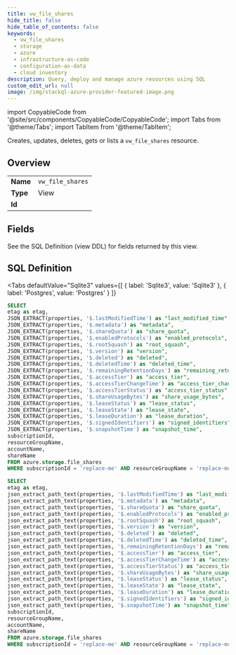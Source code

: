 ```yaml
--- 
title: vw_file_shares
hide_title: false
hide_table_of_contents: false
keywords:
  - vw_file_shares
  - storage
  - azure
  - infrastructure-as-code
  - configuration-as-data
  - cloud inventory
description: Query, deploy and manage azure resources using SQL
custom_edit_url: null
image: /img/stackql-azure-provider-featured-image.png
---
```


import CopyableCode from '@site/src/components/CopyableCode/CopyableCode';
import Tabs from '@theme/Tabs';
import TabItem from '@theme/TabItem';

Creates, updates, deletes, gets or lists a <code>vw_file_shares</code> resource.

## Overview
<table><tbody>
<tr><td><b>Name</b></td><td><code>vw_file_shares</code></td></tr>
<tr><td><b>Type</b></td><td>View</td></tr>
<tr><td><b>Id</b></td><td><CopyableCode code="azure.storage.vw_file_shares" /></td></tr>
</tbody></table>

## Fields

See the SQL Definition (view DDL) for fields returned by this view.

## SQL Definition

<Tabs
defaultValue="Sqlite3"
values={[
{ label: 'Sqlite3', value: 'Sqlite3' },
{ label: 'Postgres', value: 'Postgres' }
]}
>
<TabItem value="Sqlite3">

```sql
SELECT
etag as etag,
JSON_EXTRACT(properties, '$.lastModifiedTime') as "last_modified_time",
JSON_EXTRACT(properties, '$.metadata') as "metadata",
JSON_EXTRACT(properties, '$.shareQuota') as "share_quota",
JSON_EXTRACT(properties, '$.enabledProtocols') as "enabled_protocols",
JSON_EXTRACT(properties, '$.rootSquash') as "root_squash",
JSON_EXTRACT(properties, '$.version') as "version",
JSON_EXTRACT(properties, '$.deleted') as "deleted",
JSON_EXTRACT(properties, '$.deletedTime') as "deleted_time",
JSON_EXTRACT(properties, '$.remainingRetentionDays') as "remaining_retention_days",
JSON_EXTRACT(properties, '$.accessTier') as "access_tier",
JSON_EXTRACT(properties, '$.accessTierChangeTime') as "access_tier_change_time",
JSON_EXTRACT(properties, '$.accessTierStatus') as "access_tier_status",
JSON_EXTRACT(properties, '$.shareUsageBytes') as "share_usage_bytes",
JSON_EXTRACT(properties, '$.leaseStatus') as "lease_status",
JSON_EXTRACT(properties, '$.leaseState') as "lease_state",
JSON_EXTRACT(properties, '$.leaseDuration') as "lease_duration",
JSON_EXTRACT(properties, '$.signedIdentifiers') as "signed_identifiers",
JSON_EXTRACT(properties, '$.snapshotTime') as "snapshot_time",
subscriptionId,
resourceGroupName,
accountName,
shareName
FROM azure.storage.file_shares
WHERE subscriptionId = 'replace-me' AND resourceGroupName = 'replace-me' AND accountName = 'replace-me';
```

</TabItem>
<TabItem value="Postgres">

```sql
SELECT
etag as etag,
json_extract_path_text(properties, '$.lastModifiedTime') as "last_modified_time",
json_extract_path_text(properties, '$.metadata') as "metadata",
json_extract_path_text(properties, '$.shareQuota') as "share_quota",
json_extract_path_text(properties, '$.enabledProtocols') as "enabled_protocols",
json_extract_path_text(properties, '$.rootSquash') as "root_squash",
json_extract_path_text(properties, '$.version') as "version",
json_extract_path_text(properties, '$.deleted') as "deleted",
json_extract_path_text(properties, '$.deletedTime') as "deleted_time",
json_extract_path_text(properties, '$.remainingRetentionDays') as "remaining_retention_days",
json_extract_path_text(properties, '$.accessTier') as "access_tier",
json_extract_path_text(properties, '$.accessTierChangeTime') as "access_tier_change_time",
json_extract_path_text(properties, '$.accessTierStatus') as "access_tier_status",
json_extract_path_text(properties, '$.shareUsageBytes') as "share_usage_bytes",
json_extract_path_text(properties, '$.leaseStatus') as "lease_status",
json_extract_path_text(properties, '$.leaseState') as "lease_state",
json_extract_path_text(properties, '$.leaseDuration') as "lease_duration",
json_extract_path_text(properties, '$.signedIdentifiers') as "signed_identifiers",
json_extract_path_text(properties, '$.snapshotTime') as "snapshot_time",
subscriptionId,
resourceGroupName,
accountName,
shareName
FROM azure.storage.file_shares
WHERE subscriptionId = 'replace-me' AND resourceGroupName = 'replace-me' AND accountName = 'replace-me';
```

</TabItem>
</Tabs>
